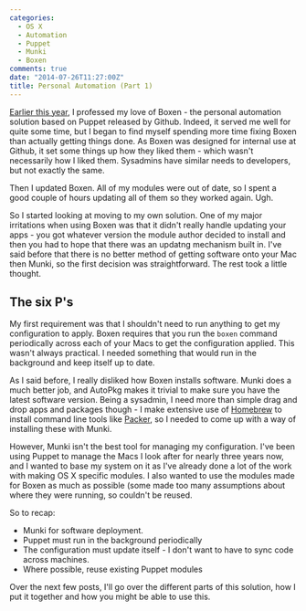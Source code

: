 ```yaml
---
categories:
  - OS X
  - Automation
  - Puppet
  - Munki
  - Boxen
comments: true
date: "2014-07-26T11:27:00Z"
title: Personal Automation (Part 1)
---
```


[Earlier this year](http://grahamgilbert.com/blog/2014/04/04/updating-boxen/), I professed my love of Boxen - the personal automation solution based on Puppet released by Github. Indeed, it served me well for quite some time, but I began to find myself spending more time fixing Boxen than actually getting things done. As Boxen was designed for internal use at Github, it set some things up how they liked them - which wasn't necessarily how I liked them. Sysadmins have similar needs to developers, but not exactly the same.

Then I updated Boxen. All of my modules were out of date, so I spent a good couple of hours updating all of them so they worked again. Ugh.

So I started looking at moving to my own solution. One of my major irritations when using Boxen was that it didn't really handle updating your apps - you got whatever version the module author decided to install and then you had to hope that there was an updatng mechanism built in. I've said before that there is no better method of getting software onto your Mac then Munki, so the first decision was straightforward. The rest took a little thought.

## The six P's

My first requirement was that I shouldn't need to run anything to get my configuration to apply. Boxen requires that you run the `boxen` command periodically across each of your Macs to get the configuration applied. This wasn't always practical. I needed something that would run in the background and keep itself up to date.

As I said before, I really disliked how Boxen installs software. Munki does a much better job, and AutoPkg makes it trivial to make sure you have the latest software version. Being a sysadmin, I need more than simple drag and drop apps and packages though - I make extensive use of [Homebrew](http://brew.sh) to install command line tools like [Packer](http://packer.io), so I needed to come up with a way of installing these with Munki.

However, Munki isn't the best tool for managing my configuration. I've been using Puppet to manage the Macs I look after for nearly three years now, and I wanted to base my system on it as I've already done a lot of the work with making OS X specific modules. I also wanted to use the modules made for Boxen as much as possible (some made too many assumptions about where they were running, so couldn't be reused.

So to recap:

- Munki for software deployment.
- Puppet must run in the background periodically
- The configuration must update itself - I don't want to have to sync code across machines.
- Where possible, reuse existing Puppet modules

Over the next few posts, I'll go over the different parts of this solution, how I put it together and how you might be able to use this.
